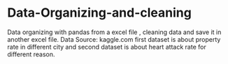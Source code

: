 # Data-Organizing-and-cleaning
Data organizing with pandas from a excel file , cleaning data and save it in another excel file.
Data Source: kaggle.com
first dataset is about property rate in different city and second dataset is about heart attack rate for different reason.

